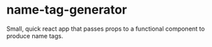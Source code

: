 # name-tag-generator

Small, quick react app that passes props to a functional component to produce name tags.
